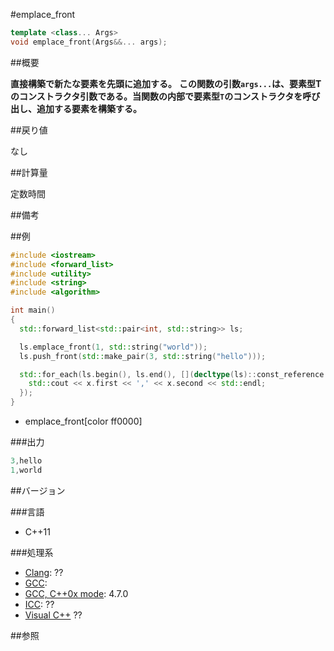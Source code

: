 #emplace_front
```cpp
template <class... Args>
void emplace_front(Args&&... args);
```

##概要

<b>直接構築で新たな要素を先頭に追加する。</b>
<b>この関数の引数`args...`は、要素型Tのコンストラクタ引数である。当関数の内部で要素型`T`のコンストラクタを呼び出し、追加する要素を構築する。</b>


##戻り値

なし


##計算量

定数時間


##備考



##例

```cpp
#include <iostream>
#include <forward_list>
#include <utility>
#include <string>
#include <algorithm>

int main()
{
  std::forward_list<std::pair<int, std::string>> ls;

  ls.emplace_front(1, std::string("world"));
  ls.push_front(std::make_pair(3, std::string("hello")));

  std::for_each(ls.begin(), ls.end(), [](decltype(ls)::const_reference x) {
    std::cout << x.first << ',' << x.second << std::endl;
  });
}
```
* emplace_front[color ff0000]

###出力

```cpp
3,hello
1,world
```

##バージョン


###言語


- C++11



###処理系

- [Clang](/implementation#clang.md): ??
- [GCC](/implementation#gcc.md): 
- [GCC, C++0x mode](/implementation#gcc.md): 4.7.0
- [ICC](/implementation#icc.md): ??
- [Visual C++](/implementation#visual_cpp.md) ??



##参照


